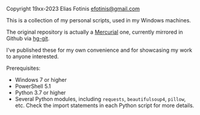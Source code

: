 Copyright 19xx-2023 Elias Fotinis efotinis@gmail.com

This is a collection of my personal scripts, used in my Windows machines.

The original repository is actually a [Mercurial][] one, currently mirrored in Github via [hg-git][].

I've published these for my own convenience and for showcasing my work to anyone interested.

Prerequisites:

* Windows 7 or higher
* PowerShell 5.1
* Python 3.7 or higher
* Several Python modules, including `requests`, `beautifulsoup4`, `pillow`, etc. Check the import statements in each Python script for more details.

[Mercurial]: https://www.mercurial-scm.org/
[hg-git]: https://hg-git.github.io/
